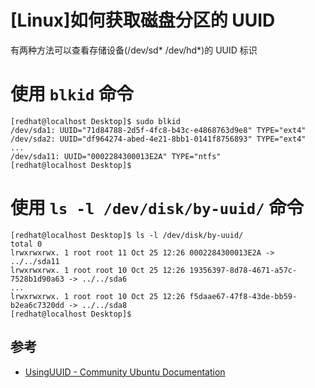 # [Linux]如何获取磁盘分区的 UUID

有两种方法可以查看存储设备(/dev/sd\* /dev/hd\*)的 UUID 标识

# 使用 `blkid` 命令

    [redhat@localhost Desktop]$ sudo blkid
    /dev/sda1: UUID="71d84788-2d5f-4fc8-b43c-e4868763d9e8" TYPE="ext4" 
    /dev/sda2: UUID="df964274-abed-4e21-8bb1-0141f8756893" TYPE="ext4" 
    ...
    /dev/sda11: UUID="0002284300013E2A" TYPE="ntfs" 
    [redhat@localhost Desktop]$ 


# 使用 `ls -l /dev/disk/by-uuid/` 命令

    [redhat@localhost Desktop]$ ls -l /dev/disk/by-uuid/
    total 0
    lrwxrwxrwx. 1 root root 11 Oct 25 12:26 0002284300013E2A -> ../../sda11
    lrwxrwxrwx. 1 root root 10 Oct 25 12:26 19356397-8d78-4671-a57c-7528b1d90a63 -> ../../sda6
    ...
    lrwxrwxrwx. 1 root root 10 Oct 25 12:26 f5daae67-47f8-43de-bb59-b2ea6c7320dd -> ../../sda8
    [redhat@localhost Desktop]$ 

## 参考

 * [UsingUUID - Community Ubuntu Documentation](https://help.ubuntu.com/community/UsingUUID "UsingUUID - Community Ubuntu Documentation")

